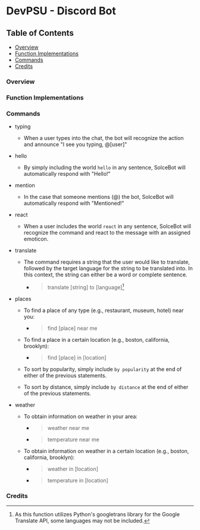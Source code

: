 # DevPSU - Discord Bot

## Table of Contents
* [Overview](https://github.com/nic-che/dev_chatbot#overview)
* [Function Implementations](https://github.com/nic-che/dev_chatbot#function-implementations)
* [Commands](https://github.com/nic-che/dev_chatbot#commands)
* [Credits](https://github.com/nic-che/dev_chatbot#credits)

### Overview

### Function Implementations

### Commands

- typing
    - When a user types into the chat, the bot will recognize the action and announce "I see you typing, @[user]"

- hello
    - By simply including the world `hello` in any sentence, SolceBot will automatically respond with "Hello!"

- mention
    - In the case that someone mentions (@) the bot, SolceBot will automatically respond with "Mentioned!"

- react
    - When a user includes the world `react` in any sentence, SolceBot will recognize the command and react to the message with an assigned emoticon.

- translate
    - The command requires a string that the user would like to translate, followed by the target language for the string to be translated into. In this context, the string can either be a word or complete sentence.
        - > translate [string] to [language][^1]

    [^1]: As this function utilizes Python's googletrans library for the Google Translate API, some languages may not be included.

- places
    - To find a place of any type (e.g., restaurant, museum, hotel) near you:
        - > find [place] near me

    - To find a place in a certain location (e.g., boston, california, brooklyn):
        - > find [place] in [location]

    - To sort by popularity, simply include `by popularity` at the end of either of the previous statements.

    - To sort by distance, simply include `by distance` at the end of either of the previous statements.

- weather
    - To obtain information on weather in your area:
        - > weather near me
        - > temperature near me

    - To obtain information on weather in a certain location (e.g., boston, california, brooklyn):
        - > weather in [location]
        - > temperature in [location]

### Credits